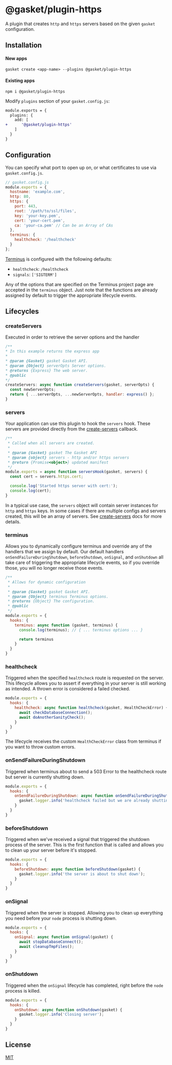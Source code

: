 # @gasket/plugin-https

A plugin that creates `http` and `https` servers based on the given `gasket`
configuration.

## Installation

#### New apps

```
gasket create <app-name> --plugins @gasket/plugin-https
```

#### Existing apps

```
npm i @gasket/plugin-https
```

Modify `plugins` section of your `gasket.config.js`:

```diff
module.exports = {
  plugins: {
    add: [
+      '@gasket/plugin-https'
    ]
  }
}
```

## Configuration

You can specify what port to open up on, or what certificates to use via
`gasket.config.js`.

```js
// gasket.config.js
module.exports = {
  hostname: 'example.com',
  http: 80,
  https: {
    port: 443,
    root: '/path/to/ssl/files',
    key: 'your-key.pem',
    cert: 'your-cert.pem',
    ca: 'your-ca.pem' // Can be an Array of CAs
  },
  terminus: {
    healthcheck: '/healthcheck'
  }
};
```

[Terminus] is configured with the following defaults:

- `healthcheck`: `/healthcheck`
- `signals`: `['SIGTERM']`

Any of the options that are specified on the Terminus project page are accepted
in the `terminus` object. Just note that the functions are already assigned by
default to trigger the appropriate lifecycle events.

## Lifecycles

### createServers

Executed in order to retrieve the server options and the handler

```js
/**
* In this example returns the express app
*
* @param {Gasket} gasket Gasket API.
* @param {Object} serverOpts Server options.
* @returns {Express} The web server.
* @public
*/
createServers: async function createServers(gasket, serverOpts) {
  const newServerOpts;
  return { ...serverOpts, ...newServerOpts, handler: express() };
}
```

### servers

Your application can use this plugin to hook the `servers` hook. These servers
are provided directly from the [create-servers] callback.

```js
/**
 * Called when all servers are created.
 *
 * @param {Gasket} gasket The Gasket API
 * @param {object} servers - http and/or https servers
 * @return {Promise<object>} updated manifest
 */
module.exports = async function serversHook(gasket, servers) {
  const cert = servers.https.cert;

  console.log('Started https server with cert:');
  console.log(cert);
}
```

In a typical use case, the `servers` object will contain server instances for
`http` and `https` keys. In some cases if there are multiple configs and servers
created, this will be an array of servers. See [create-servers] docs for more
details.

### terminus

Allows you to dynamically configure terminus and override any of the handlers
that we assign by default. Our default handlers `onSendFailureDuringShutdown`,
`beforeShutdown`, `onSignal`, and `onShutdown` all take care of triggering the
appropriate lifecycle events, so if you override those, you will no longer
receive those events.

```js
/**
 * Allows for dynamic configuration
 *
 * @param {Gasket} gasket Gasket API.
 * @param {Object} terminus Terminus options.
 * @returns {Object} The configuration.
 * @public
 */
module.exports = {
  hooks: {
    terminus: async function (gasket, terminus) {
      console.log(terminus); // { ... terminus options ... }

      return terminus
    }
  }
}
```

### healthcheck

Triggered when the specified `healthcheck` route is requested on the server.
This lifecycle allows you to assert if everything in your server is still
working as intended. A thrown error is considered a failed checked.

```js
module.exports = {
  hooks: {
    healthcheck: async function healthcheck(gasket, HealthCheckError) {
      await checkDatabaseConnection();
      await doAnotherSanityCheck();
    }
  }
}
```

The lifecycle receives the custom `HealthCheckError` class from terminus if you
want to throw custom errors.

### onSendFailureDuringShutdown

Triggered when terminus about to send a 503 Error to the healthcheck route but
server is currently shutting down.

```js
module.exports = {
  hooks: {
    onSendFailureDuringShutdown: async function onSendFailureDuringShutdown(gasket) {
      gasket.logger.info('healthcheck failed but we are already shutting down');
    }
  }
}
```

### beforeShutdown

Triggered when we've received a signal that triggered the shutdown process of
the server. This is the first function that is called and allows you to clean up
your server before it's stopped.

```js
module.exports = {
  hooks: {
    beforeShutdown: async function beforeShutdown(gasket) {
      gasket.logger.info('the server is about to shut down');
    }
  }
}
```

### onSignal

Triggered when the server is stopped. Allowing you to clean up everything you
need before your `node` process is shutting down.

```js
module.exports = {
  hooks: {
    onSignal: async function onSignal(gasket) {
      await stopDatabaseConnect();
      await cleanupTmpFiles();
    }
  }
}
```

### onShutdown

Triggered when the `onSignal` lifecycle has completed, right before the `node`
process is killed.

```js
module.exports = {
  hooks: {
    onShutdown: async function onShutdown(gasket) {
      gasket.logger.info('Closing server');
    }
  }
}
```

## License

[MIT](./LICENSE.md)

<!-- LINKS -->

[create-servers]: https://github.com/http-party/create-servers#create-servers
[terminus]: https://github.com/godaddy/terminus
